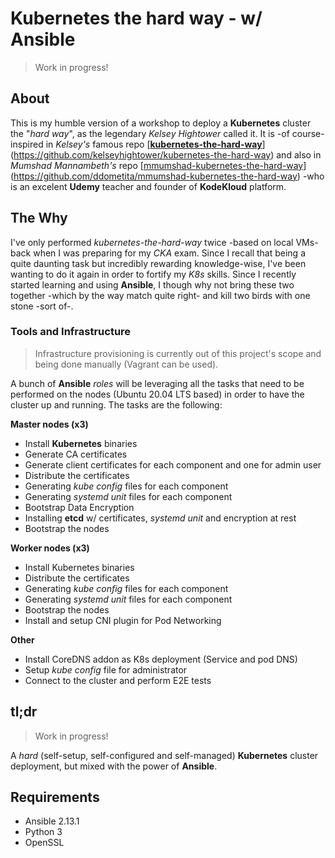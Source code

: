 # Kubernetes the hard way - w/ Ansible

> Work in progress!

## About

This is my humble version of a workshop to deploy a **Kubernetes** cluster the "*hard way*", as the legendary *Kelsey Hightower* called it.
It is -of course- inspired in *Kelsey's* famous repo [**[kubernetes-the-hard-way](https://github.com/kelseyhightower/kubernetes-the-hard-way)**](https://github.com/kelseyhightower/kubernetes-the-hard-way) and also in *Mumshad Mannambeth's* repo [[mmumshad-kubernetes-the-hard-way](https://github.com/ddometita/mmumshad-kubernetes-the-hard-way)](https://github.com/ddometita/mmumshad-kubernetes-the-hard-way) -who is an excelent **Udemy** teacher and founder of **KodeKloud** platform.
## The Why
I've only performed *kubernetes-the-hard-way* twice -based on local VMs- back when I was preparing for my *CKA* exam. Since I recall that being a quite daunting task but incredibly rewarding knowledge-wise, I've been wanting to do it again in order to fortify my *K8s* skills.
Since I recently started learning and using **Ansible**, I though why not bring these two together -which by the way match quite right- and kill two birds with one stone -sort of-.
### Tools and Infrastructure

> Infrastructure provisioning is currently out of this project's scope and being done manually (Vagrant can be used).

A bunch of **Ansible** *roles* will be leveraging all the tasks that need to be performed on the nodes (Ubuntu 20.04 LTS based) in order to have the cluster up and running. 
The tasks are the following:

**Master nodes (x3)**

 - Install **Kubernetes** binaries
 - Generate CA certificates
 - Generate client certificates for each component and one for admin user
 - Distribute the certificates
 - Generating *kube config* files for each component
 - Generating *systemd unit* files for each component
 - Bootstrap Data Encryption
 - Installing **etcd** w/ certificates, *systemd unit* and encryption at rest
 - Bootstrap the nodes

**Worker nodes (x3)**
 - Install Kubernetes binaries
 - Distribute the certificates
 - Generating *kube config* files for each component
 - Generating *systemd unit* files for each component
 - Bootstrap the nodes
 - Install and setup CNI plugin for Pod Networking

**Other**

 - Install CoreDNS addon as K8s deployment (Service and pod DNS)
 - Setup *kube config* file for administrator
 - Connect to the cluster and perform E2E tests


## tl;dr

> Work in progress!

A *hard* (self-setup, self-configured and self-managed) **Kubernetes** cluster deployment, but mixed with the power of **Ansible**.

## Requirements
- Ansible 2.13.1
- Python 3
- OpenSSL

